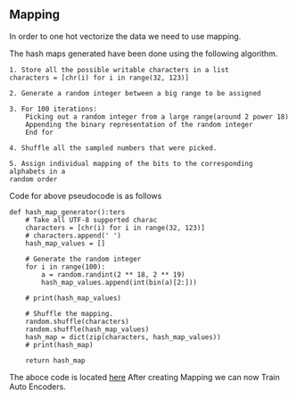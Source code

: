 ## Mapping

In order to one hot vectorize the data we need to use mapping.

The hash maps generated have been done using the following algorithm.

```
1. Store all the possible writable characters in a list
characters = [chr(i) for i in range(32, 123)]

2. Generate a random integer between a big range to be assigned

3. For 100 iterations:
    Picking out a random integer from a large range(around 2 power 18)
    Appending the binary representation of the random integer
    End for

4. Shuffle all the sampled numbers that were picked.

5. Assign individual mapping of the bits to the corresponding alphabets in a
random order

```

Code for above pseudocode is as follows

```
def hash_map_generator():ters
    # Take all UTF-8 supported charac
    characters = [chr(i) for i in range(32, 123)]
    # characters.append(' ')
    hash_map_values = []

    # Generate the random integer
    for i in range(100):
        a = random.randint(2 ** 18, 2 ** 19)
        hash_map_values.append(int(bin(a)[2:]))

    # print(hash_map_values)
    
    # Shuffle the mapping.
    random.shuffle(characters)
    random.shuffle(hash_map_values)
    hash_map = dict(zip(characters, hash_map_values))
    # print(hash_map)

    return hash_map
```

The aboce code is located [here](https://github.com/oke-aditya/neural_encryption_networks/tree/master/neural_encryption_networks/src/hash_map_generator.py)
After creating Mapping we can now Train Auto Encoders.
